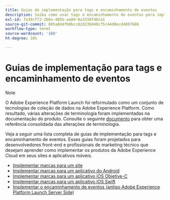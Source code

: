 ```yaml
---
title: Guias de implementação para tags e encaminhamento de eventos
description: Saiba como usar tags e encaminhamento de eventos para implementar os produtos da Adobe Experience Cloud em seus sites e aplicativos móveis.
exl-id: fe39cff2-2b0a-405b-aa89-0a3330f40ca1
source-git-commit: 885a8d4fb0bcc82d23b040cf5c44d0ecd4887686
workflow-type: tm+mt
source-wordcount: '160'
ht-degree: 16%

---
```


# Guias de implementação para tags e encaminhamento de eventos

>[!NOTE]
>
>O Adobe Experience Platform Launch foi reformulado como um conjunto de tecnologias de coleção de dados na Adobe Experience Platform. Como resultado, várias alterações de terminologia foram implementadas na documentação do produto. Consulte o seguinte [documento](../term-updates.md) para obter uma referência consolidada das alterações de terminologia.

Veja a seguir uma lista completa de guias de implementação para tags e encaminhamento de eventos. Esses guias foram projetados para desenvolvedores front-end e profissionais de marketing técnico que desejam aprender como implementar os produtos da Adobe Experience Cloud em seus sites e aplicativos móveis.

* [Implementar marcas para um site](https://experienceleague.adobe.com/docs/platform-learn/implement-in-websites/overview.html?lang=pt-BR)
* [Implementar marcas para um aplicativo do Android](https://experienceleague.adobe.com/docs/platform-learn/implement-in-mobile-android-apps/overview.html?lang=pt-BR)
* [Implementar marcas para um aplicativo iOS Objetive-C](https://experienceleague.adobe.com/docs/platform-learn/implement-in-mobile-ios-objective-c-apps/overview.html?lang=pt-BR)
* [Implementar marcas para um aplicativo iOS Swift](https://experienceleague.adobe.com/docs/platform-learn/implement-in-mobile-ios-swift-apps/overview.html?lang=pt-BR)
* [Implementar o encaminhamento de eventos (antigo Adobe Experience Platform Launch Server Side)](https://experienceleague.adobe.com/docs/platform-learn/data-collection/event-forwarding/overview.html?lang=pt-BR)
